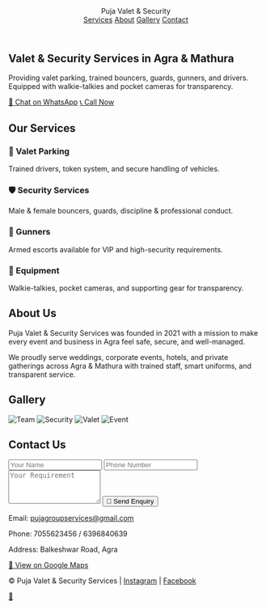 <html lang="en">
<head>
  <meta charset="utf-8" />
  <meta name="viewport" content="width=device-width, initial-scale=1" />
  <meta name="description" content="Trusted valet & security services in Agra & Mathura. Valet parking, bouncers, guards, gunners & drivers with walkie-talkies and pocket cameras." />
  <link rel="stylesheet" href="style.css">
  <script defer src="script.js"></script>
</head>
<body>
  <!-- Header -->
  <header>
    <div class="logo">Puja Valet & Security</div>
    <nav>
      <a href="#services">Services</a>
      <a href="#about">About</a>
      <a href="#gallery">Gallery</a>
      <a href="#contact">Contact</a>
    </nav>
  </header>

  <!-- Hero -->
  <section class="hero">
    <h1>Valet & Security Services in Agra & Mathura</h1>
    <p>Providing valet parking, trained bouncers, guards, gunners, and drivers. Equipped with walkie-talkies and pocket cameras for transparency.</p>
    <a class="btn" href="https://wa.me/919837088830" target="_blank">💬 Chat on WhatsApp</a>
    <a class="btn" href="tel:+917055623456">📞 Call Now</a>
  </section>

  <!-- Services -->
  <section id="services" class="section">
    <h2>Our Services</h2>
    <div class="grid">
      <div class="card"><h3>🚗 Valet Parking</h3><p>Trained drivers, token system, and secure handling of vehicles.</p></div>
      <div class="card"><h3>🛡️ Security Services</h3><p>Male & female bouncers, guards, discipline & professional conduct.</p></div>
      <div class="card"><h3>🔫 Gunners</h3><p>Armed escorts available for VIP and high-security requirements.</p></div>
      <div class="card"><h3>📡 Equipment</h3><p>Walkie-talkies, pocket cameras, and supporting gear for transparency.</p></div>
    </div>
  </section>

  <!-- About -->
  <section id="about" class="section">
    <h2>About Us</h2>
    <p>Puja Valet & Security Services was founded in 2021 with a mission to make every event and business in Agra feel safe, secure, and well-managed.</p>
    <p>We proudly serve weddings, corporate events, hotels, and private gatherings across Agra & Mathura with trained staff, smart uniforms, and transparent service.</p>
  </section>

  <!-- Gallery -->
  <section id="gallery" class="section">
    <h2>Gallery</h2>
    <div class="grid gallery">
      <img src="images/image1.jpg" alt="Team">
      <img src="images/image2.jpg" alt="Security">
      <img src="images/image3.jpg" alt="Valet">
      <img src="images/image4.jpg" alt="Event">
    </div>
  </section>

  <!-- Contact -->
  <section id="contact" class="section">
    <h2>Contact Us</h2>
    <form>
      <input type="text" placeholder="Your Name" required>
      <input type="tel" placeholder="Phone Number" required>
      <textarea placeholder="Your Requirement" rows="4"></textarea>
      <button class="btn" type="submit">📩 Send Enquiry</button>
    </form>
    <p>Email: <a href="mailto:pujagroupservices@gmail.com">pujagroupservices@gmail.com</a></p>
    <p>Phone: 7055623456 / 6396840639</p>
    <p>Address: Balkeshwar Road, Agra</p>
    <p><a class="btn" href="https://maps.app.goo.gl/yzHWbBohZaD4LTWy6" target="_blank">📍 View on Google Maps</a></p>
  </section>

  <!-- Footer -->
  <footer>
    <p>© <span id="year"></span> Puja Valet & Security Services | 
      <a href="https://www.instagram.com/pujasecurityvalet" target="_blank">Instagram</a> | 
      <a href="https://www.facebook.com/profile.php?id=61579032548759" target="_blank">Facebook</a>
    </p>
  </footer>

  <!-- Floating WhatsApp -->
  <a href="https://wa.me/919837088830" class="whatsapp" target="_blank">💬</a>
</body>
</html>
